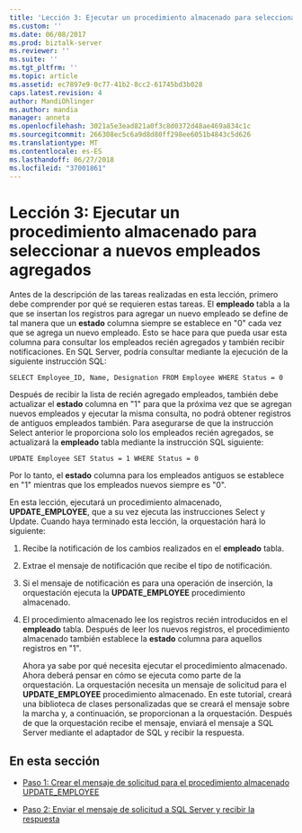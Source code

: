 ```yaml
---
title: 'Lección 3: Ejecutar un procedimiento almacenado para seleccionar nuevos empleados agregados | Microsoft Docs'
ms.custom: ''
ms.date: 06/08/2017
ms.prod: biztalk-server
ms.reviewer: ''
ms.suite: ''
ms.tgt_pltfrm: ''
ms.topic: article
ms.assetid: ec7897e9-0c77-41b2-8cc2-61745bd3b028
caps.latest.revision: 4
author: MandiOhlinger
ms.author: mandia
manager: anneta
ms.openlocfilehash: 3021a5e3ead821a0f3c8d0372d48ae469a834c1c
ms.sourcegitcommit: 266308ec5c6a9d8d80ff298ee6051b4843c5d626
ms.translationtype: MT
ms.contentlocale: es-ES
ms.lasthandoff: 06/27/2018
ms.locfileid: "37001861"
---
```

# <a name="lesson-3-execute-a-stored-procedure-to-select-new-employees-added"></a>Lección 3: Ejecutar un procedimiento almacenado para seleccionar a nuevos empleados agregados
Antes de la descripción de las tareas realizadas en esta lección, primero debe comprender por qué se requieren estas tareas. El **empleado** tabla a la que se insertan los registros para agregar un nuevo empleado se define de tal manera que un **estado** columna siempre se establece en "0" cada vez que se agrega un nuevo empleado. Esto se hace para que pueda usar esta columna para consultar los empleados recién agregados y también recibir notificaciones. En SQL Server, podría consultar mediante la ejecución de la siguiente instrucción SQL:  
  
```  
SELECT Employee_ID, Name, Designation FROM Employee WHERE Status = 0  
```  
  
 Después de recibir la lista de recién agregado empleados, también debe actualizar el **estado** columna en "1" para que la próxima vez que se agregan nuevos empleados y ejecutar la misma consulta, no podrá obtener registros de antiguos empleados también. Para asegurarse de que la instrucción Select anterior le proporciona solo los empleados recién agregados, se actualizará la **empleado** tabla mediante la instrucción SQL siguiente:  
  
```  
UPDATE Employee SET Status = 1 WHERE Status = 0  
```  
  
 Por lo tanto, el **estado** columna para los empleados antiguos se establece en "1" mientras que los empleados nuevos siempre es "0".  
  
 En esta lección, ejecutará un procedimiento almacenado, **UPDATE_EMPLOYEE**, que a su vez ejecuta las instrucciones Select y Update. Cuando haya terminado esta lección, la orquestación hará lo siguiente:  
  
1. Recibe la notificación de los cambios realizados en el **empleado** tabla.  
  
2. Extrae el mensaje de notificación que recibe el tipo de notificación.  
  
3. Si el mensaje de notificación es para una operación de inserción, la orquestación ejecuta la **UPDATE_EMPLOYEE** procedimiento almacenado.  
  
4. El procedimiento almacenado lee los registros recién introducidos en el **empleado** tabla. Después de leer los nuevos registros, el procedimiento almacenado también establece la **estado** columna para aquellos registros en "1".  
  
   Ahora ya sabe por qué necesita ejecutar el procedimiento almacenado. Ahora deberá pensar en cómo se ejecuta como parte de la orquestación. La orquestación necesita un mensaje de solicitud para el **UPDATE_EMPLOYEE** procedimiento almacenado. En este tutorial, creará una biblioteca de clases personalizadas que se creará el mensaje sobre la marcha y, a continuación, se proporcionan a la orquestación. Después de que la orquestación recibe el mensaje, enviará el mensaje a SQL Server mediante el adaptador de SQL y recibir la respuesta.  
  
## <a name="in-this-section"></a>En esta sección  
  
-   [Paso 1: Crear el mensaje de solicitud para el procedimiento almacenado UPDATE_EMPLOYEE](../../adapters-and-accelerators/adapter-sql/step-1-create-the-request-message-for-update-employee-stored-procedure.md)  
  
-   [Paso 2: Enviar el mensaje de solicitud a SQL Server y recibir la respuesta](../../adapters-and-accelerators/adapter-sql/step-2-send-the-request-message-to-sql-server-and-receive-response.md)